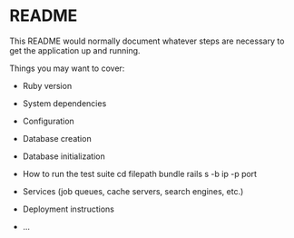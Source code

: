 # README

This README would normally document whatever steps are necessary to get the
application up and running.

Things you may want to cover:

* Ruby version

* System dependencies

* Configuration

* Database creation

* Database initialization

* How to run the test suite
cd filepath
bundle
rails s -b ip -p port

* Services (job queues, cache servers, search engines, etc.)

* Deployment instructions

* ...
